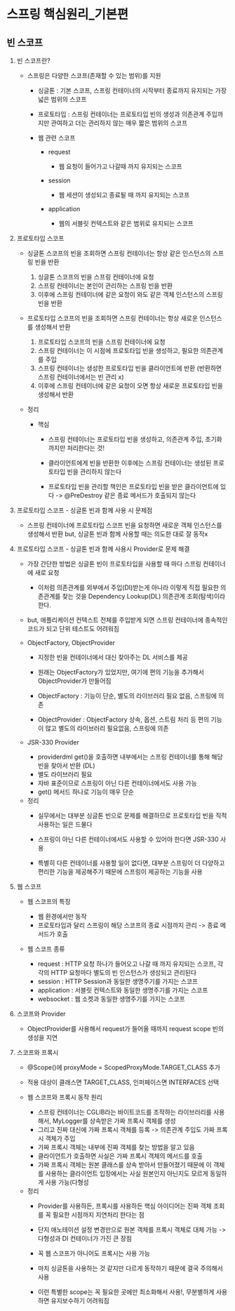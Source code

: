# 스프링 핵심원리_기본편

## 빈 스코프

1. 빈 스코프란?

    - 스프링은 다양한 스코프(존재할 수 있는 범위)를 지원

        - 싱글톤 : 기본 스코프, 스프링 컨테이너의 시작부터 종료까지 유지되는 가장 넓은 범위의 스코프

        - 프로토타입 : 스프링 컨테이너는 프로토타입 빈의 생성과 의존관계 주입까지만 관여하고 더는 관리하지 않는 매우 짧은 범위의 스코프

        - 웹 관련 스코프

            - request
                - 웹 요청이 들어가고 나갈때 까지 유지되는 스코프

            - session
                - 웹 세션이 생성되고 종료될 때 까지 유지되는 스코프

            - application
                - 웹의 서블릿 컨텍스트와 같은 범위로 유지되는 스코프


2. 프로토타입 스코프

    - 싱글톤 스코프의 빈을 조회하면 스프링 컨테이너는 항상 같은 인스턴스의 스프링 빈을 반환
        1. 싱글톤 스코프의 빈을 스프링 컨테이너에 요청
        2. 스프링 컨테이너는 본인이 관리하는 스프링 빈을 반환
        3. 이후에 스프링 컨테이너에 같은 요청이 와도 같은 객체 인스턴스의 스프링 빈을 반환

    - 프로토타입 스코프의 빈을 조회하면 스프링 컨테이너는 항상 새로운 인스턴스를 생성해서 반환
        1. 프로토타입 스코프의 빈을 스프링 컨테이너에 요청
        2. 스프링 컨테이너는 이 시점에 프로토타입 빈을 생성하고, 필요한 의존관계를 주입
        3. 스프링 컨테이너는 생성한 프로토타입 빈을 클라이언트에 반환 (반환하면 스프링 컨테이너에서는 빈 관리 x)
        4. 이후에 스프링 컨테이너에 같은 요청이 오면 항상 새로운 프로토타입 빈을 생성해서 반환

    - 정리
        - 핵심 
            - 스프링 컨테이너는 프로토타입 빈을 생성하고, 의존관계 주입, 초기화까지만 처리한다는 것!
            
            - 클라이언트에게 빈을 반환한 이후에는 스프링 컨테이너는 생성된 프로토타입 빈을 관리하지 않는다

            - 프로토타입 빈을 관리할 책인은 프로토타입 빈을 받은 클라이언트에 있다 -> @PreDestroy 같은 종료 메서드가 호출되지 않는다


3. 프로토타입 스코프 - 싱글톤 빈과 함께 사용 시 문제점

    - 스프링 컨테이너에 프로토타입 스코프 빈을 요청하면 새로운 객체 인스턴스를 생성해서 반환 but, 싱글톤 빈과 함께 사용할 때는 의도한 대로 잘 동작x

4. 프로토타입 스코프 - 싱글톤 빈과 함께 사용시 Provider로 문제 해결

    - 가장 간단한 방법은 싱글톤 빈이 프로토타입을 사용할 때 마다 스프링 컨테이너에 새로 요청
        - 이처럼 의존관계를 외부에서 주입(DI)받는게 아니라 이렇게 직접 필요한 의존관계를 찾는 것을 Dependency Lookup(DL) 의존관계 조회(탐색)이라 한다.
    
    - but, 애플리케이션 컨텍스트 전체를 주입받게 되면 스프링 컨테이너에 종속적인 코드가 되고 단위 테스트도 어려워짐

    - ObjectFactory, ObjectProvider
        - 지정한 빈을 컨테이너에서 대신 찾아주는 DL 서비스를 제공

        - 원래는 ObjectFactory가 있었지만, 여기에 편의 기능을 추가해서 ObjectProvider가 만들어짐

        - ObjectFactory : 기능이 단순, 별도의 라이브러리 필요 없음, 스프링에 의존
        - ObjectProvider : ObjectFactory 상속, 옵션, 스트림 처리 등 편의 기능이 많고 별도의 라이브러리 필요없음, 스프링에 의존

    - JSR-330 Provider
        - providerdml get()을 호출하면 내부에서는 스프링 컨테이너를 통해 해당 빈을 찾아서 반환 (DL)
        - 별도 라이브러리 필요
        - 자바 표준이므로 스프링이 아닌 다른 컨테이너에서도 사용 가능
        - get() 메서드 하나로 기능이 매우 단순

    * 정리
        - 실무에서는 대부분 싱글톤 빈으로 문제를 해결하므로 프로토타입 빈을 직적 사용하는 일은 드물다

        - 스프링이 아닌 다른 컨테이너에서도 사용할 수 있어야 한다면 JSR-330 사용
        
        - 특별히 다른 컨테이너를 사용할 일이 없다면, 대부분 스프링이 더 다양하고 편리한 기능을 제공해주기 때문에 스프링이 제공하는 기능을 사용


5. 웹 스코프

    - 웹 스코프의 특징
        - 웹 환경에서만 동작
        - 프로토타입과 달리 스프링이 해당 스코프의 종료 시점까지 관리 -> 종료 메서드가 호출

    - 웹 스코프 종류
        - request : HTTP 요청 하나가 들어오고 나갈 때 까지 유지되는 스코프, 각각의 HTTP 요청마다 별도의 빈 인스턴스가 생성되고 관리된다
        - session : HTTP Session과 동일한 생명주기를 가지는 스코프
        - application : 서블릿 컨텍스트와 동일한 생명주기를 가지는 스코프
        - websocket : 웹 소켓과 동일한 생명주기를 가지는 스코프
    

6. 스코프와 Provider
    - ObjectProvider를 사용해서 request가 들어올 때까지 request scope 빈의 생성을 지연


7. 스코프와 프록시

    - @Scope()에 proxyMode = ScopedProxyMode.TARGET_CLASS 추가
    - 적용 대상이 클래스면 TARGET_CLASS, 인퍼페이스면 INTERFACES 선택

    - 웹 스코프와 프록시 동작 원리

        - 스프링 컨테이너는 CGLIB라는 바이트코드를 조작하는 라이브러리를 사용해서, MyLogger를 상속받은 가짜 프록시 객체를 생성
        - 그리고 진짜 대신에 가짜 프록시 객체를 등록 -> 의존관계 주입도 가짜 프록시 객체가 주입
        - 가짜 프록시 객체는 내부에 진짜 객체를 찾는 방법을 알고 있음
        - 클라이언트가 호출하면 사실은 가짜 프록시 객체의 메서드를 호출
        - 가짜 프록시 객체는 원본 클래스를 상속 받아서 만들어졌기 때문에 이 객체를 사용하는 클라이언트 입장에서는 사실 원본인지 아닌지도 모르게 동일하게 사용 가능(다형성
        
    * 정리
        - Provider를 사용하든, 프록시를 사용하든 핵심 아이디어는 진짜 객체 조회를 꼭 필요한 시점까지 지연처리 한다는 점

        - 단지 애노테이션 설정 변경만으로 원본 객체를 프록시 객체로 대체 가능 -> 다형성과 DI 컨테이너가 가진 큰 장점

        - 꼭 웹 스코프가 아니어도 프록시는 사용 가능

        - 마치 싱글톤을 사용하는 것 같지만 다르게 동작하기 때문에 결국 주의해서 사용

        - 이런 특별한 scope는 꼭 필요한 곳에만 최소화해서 사용!, 무분별하게 사용하면 유지보수하기 어려워짐